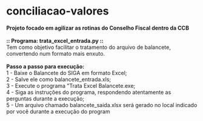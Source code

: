 # conciliacao-valores
<b>Projeto focado em agilizar as rotinas do Conselho Fiscal dentro da CCB</b>
</br>
</br>
<b>:: Programa: trata_excel_entrada.py ::</b>
</br>
Tem como objetivo facilitar o tratamento do arquivo de balancete, convertendo num formato mais enxuto.
</br>
</br>
<b>Passo a passo para execução:</b>
</br>1 - Baixe o Balancete do SIGA em formato Excel;
</br>2 - Salve ele como balancete_entrada.xls;
</br>3 - Execute o programa "Trata Excel Balancete.exe;
</br>4 - Siga as instruções do programa, respondendo atentamente as perguntas durante a execução;
</br>5 - Um arquivo chamado balancete_saida.xlsx será gerado no local indicado por você durante a execução do program